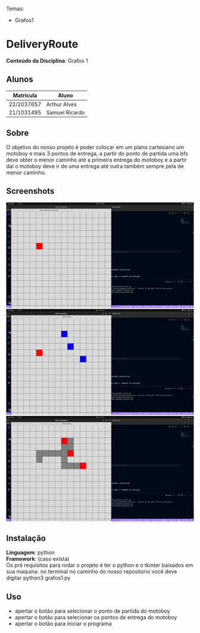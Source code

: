Temas:

- Grafos1

# DeliveryRoute

**Conteúdo da Disciplina**: Grafos 1<br>

## Alunos

| Matrícula  | Aluno          |
| ---------- | -------------- |
| 22/2037657 | Arthur Alves   |
| 21/1031495 | Samuel Ricardo |

## Sobre

O objetivo do nosso projeto é poder colocar em um plano cartesiano um motoboy e mais 3 pontos de entrega, a partir do ponto de partida uma bfs deve obter o menor caminho até a primeira entrega do motoboy e a partir dai o motoboy deve ir de uma entrega até outra também sempre pela de menor caminho.

## Screenshots

![Exemplo da seleção do motoboy](/images/exemp1.png)
![Exemplo da seleção dos pontos de entrega](/images/exemp2.png)
![Exemplo do algoritmo apos finalizado](/images/exemp3.png)

## Instalação

**Linguagem**: python<br>
**Framework**: (caso exista)<br>
Os pré requisitos para rodar o projeto é ter o python e o tkinter baixados em sua maquina.
no terminal no caminho do nosso repositorio você deve digitar python3 grafos1.py

## Uso

- apertar o botão para selecionar o ponto de partida do motoboy
- apertar o botão para selecionar os pontos de entrega do motoboy
- apertar o botão para iniciar o programa
